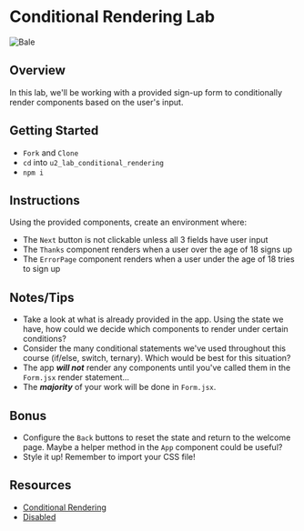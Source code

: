 # Conditional Rendering Lab

![Bale](https://external-content.duckduckgo.com/iu/?u=https%3A%2F%2Fmedia.giphy.com%2Fmedia%2FcQhWrl1CrGD04%2Fgiphy.gif&f=1&nofb=1)

## Overview
In this lab, we'll be working with a provided sign-up form to conditionally render components based on the user's input.

## Getting Started
  - `Fork` and `Clone`
  - `cd` into `u2_lab_conditional_rendering`
  - `npm i`
  
## Instructions
Using the provided components, create an environment where:
- The `Next` button is not clickable unless all 3 fields have user input
- The `Thanks` component renders when a user over the age of 18 signs up
- The `ErrorPage` component renders when a user under the age of 18 tries to sign up

## Notes/Tips
- Take a look at what is already provided in the app. Using the state we have, how could we decide which components to render under certain conditions?
- Consider the many conditional statements we've used throughout this course (if/else, switch, ternary). Which would be best for this situation?
- The app ***will not*** render any components until you've called them in the `Form.jsx` render statement...
- The ***majority*** of your work will be done in `Form.jsx`.

## Bonus
- Configure the `Back` buttons to reset the state and return to the welcome page. Maybe a helper method in the `App` component could be useful?
- Style it up! Remember to import your CSS file!

## Resources
- [Conditional Rendering](https://github.com/SEI-R-1-25/u2_lesson_react_conditional_rendering)
- [Disabled](https://developer.mozilla.org/en-US/docs/Web/HTML/Attributes/disabled)
